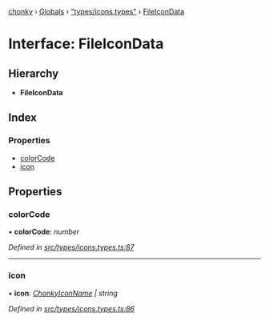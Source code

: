 [chonky](../README.md) › [Globals](../globals.md) › ["types/icons.types"](../modules/_types_icons_types_.md) › [FileIconData](_types_icons_types_.fileicondata.md)

# Interface: FileIconData

## Hierarchy

* **FileIconData**

## Index

### Properties

* [colorCode](_types_icons_types_.fileicondata.md#colorcode)
* [icon](_types_icons_types_.fileicondata.md#icon)

## Properties

###  colorCode

• **colorCode**: *number*

*Defined in [src/types/icons.types.ts:87](https://github.com/TimboKZ/Chonky/blob/3d6eae9/src/types/icons.types.ts#L87)*

___

###  icon

• **icon**: *[ChonkyIconName](../enums/_types_icons_types_.chonkyiconname.md) | string*

*Defined in [src/types/icons.types.ts:86](https://github.com/TimboKZ/Chonky/blob/3d6eae9/src/types/icons.types.ts#L86)*
